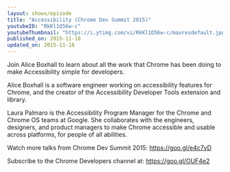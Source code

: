 ```yaml
---
layout: shows/episode
title: "Accessibility (Chrome Dev Summit 2015)"
youtubeID: "RkKl1O56w-c"
youtubeThumbnail: "https://i.ytimg.com/vi/RkKl1O56w-c/maxresdefault.jpg"
published_on: 2015-11-18
updated_on: 2015-11-18
---
```


Join Alice Boxhall to learn about all the work that Chrome has been doing to make Accessibility simple for developers.

Alice Boxhall is a software engineer working on accessibility features for Chrome, and the creator of the Accessibility Developer Tools extension and library.

Laura Palmaro is the Accessibility Program Manager for the Chrome and Chrome OS teams at Google. She collaborates with the engineers, designers, and product managers to make Chrome accessible and usable across platforms, for people of all abilities.

Watch more talks from Chrome Dev Summit 2015: https://goo.gl/e4c7vD

Subscribe to the Chrome Developers channel at: https://goo.gl/OUF4e2

